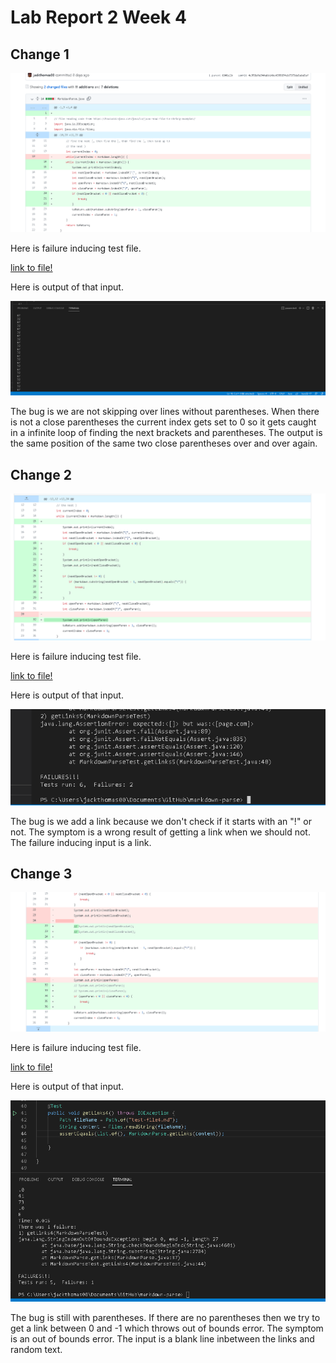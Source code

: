 # Lab Report 2 Week 4

## Change 1

![Image](change-diff-1.PNG)

Here is failure inducing test file.

[link to file!](https://github.com/jackthomas00/markdown-parse/blob/main/test-file3.md)

Here is output of that input.

![Image](error-output-1.PNG)

The bug is we are not skipping over lines without parentheses. When there is not a close parentheses the current index gets set to 0 so it gets caught in a infinite loop of finding the next brackets and parentheses. The output is the same position of the same two close parentheses over and over again.

## Change 2

![Image](change-diff-2.PNG)

Here is failure inducing test file.

[link to file!](https://github.com/jackthomas00/markdown-parse/blob/main/test-file5.md)

Here is output of that input.

![Image](error-output-2.PNG)

The bug is we add a link because we don't check if it starts with an "!" or not. The symptom is a wrong result of getting a link when we should not. The failure inducing input is a link.

## Change 3

![Image](change-diff-3.PNG)

Here is failure inducing test file.

[link to file!](https://github.com/jackthomas00/markdown-parse/blob/main/test-file4.md)

Here is output of that input.

![Image](error-output-3.PNG)

The bug is still with parentheses. If there are no parentheses then we try to get a link between 0 and -1 which throws out of bounds error. The symptom is an out of bounds error. The input is a blank line inbetween the links and random text.
